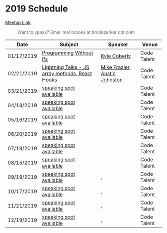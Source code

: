 # 2019 Schedule

[Meetup Link](http://www.meetup.com/Node-js-Denver-Boulder/)

> Want to speak? Email me! brooks at brookzerker dot com

| Date       | Subject                                                                                         | Speaker                                                  | Venue       |
|------------|-------------------------------------------------------------------------------------------------|----------------------------------------------------------|-------------|
| 01/17/2019 | [Programming Without Ifs](https://www.meetup.com/Node-js-Denver-Boulder/events/nprrhpyzcbwb/)   | [Kyle Coberly](https://www.linkedin.com/in/kylecoberly/) | Code Talent |
| 02/21/2019 | [Lightning Talks - JS array methods, React Hooks](https://www.meetup.com/Node-js-Denver-Boulder/events/nprrhpyzdbcc/) | [Mike Frazier](https://www.linkedin.com/in/mikesfrazier/), [Austin Johnston](https://www.linkedin.com/in/austinrjohnston/) | Code Talent                 |
| 03/21/2019 | [speaking spot available]()  | []() | Code Talent                 |
| 04/18/2019 | [speaking spot available]()  | []() | Code Talent                 |
| 05/16/2019 | [speaking spot available]() | []() | Code Talent
| 06/20/2019 | [speaking spot available]() | []() | Code Talent |
| 07/18/2019 | [speaking spot available]() | []() | Code Talent |
| 08/15/2019 | [speaking spot available]() | []() | Code Talent |
| 09/19/2019 | [speaking spot available]() | [](), | Code Talent
| 10/17/2019 | [speaking spot available]() | [](), | Code Talent 
| 11/21/2019 | [speaking spot available]() | [](), | Code Talent 
| 12/19/2019 | [speaking spot available]() | [](), | Code Talent 
